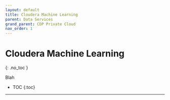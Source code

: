 ```yaml
---
layout: default
title: Cloudera Machine Learning
parent: Data Services
grand_parent: CDP Private Cloud
nav_order: 1
---
```


# Cloudera Machine Learning
{: .no_toc }

Blah

- TOC
{:toc}

---

